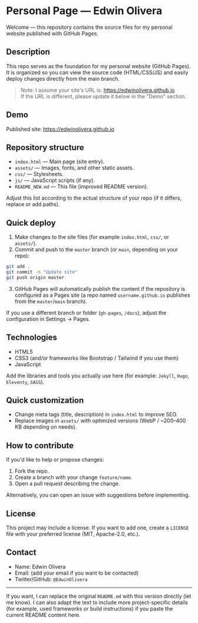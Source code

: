 # Personal Page — Edwin Olivera

Welcome — this repository contains the source files for my personal website published with GitHub Pages.

## Description

This repo serves as the foundation for my personal website (GitHub Pages). It is organized so you can view the source code (HTML/CSS/JS) and easily deploy changes directly from the main branch.

> Note: I assume your site's URL is: https://edwinolivera.github.io  
If the URL is different, please update it below in the "Demo" section.

## Demo

Published site: https://edwinolivera.github.io

## Repository structure

- `index.html` — Main page (site entry).
- `assets/` — Images, fonts, and other static assets.
- `css/` — Stylesheets.
- `js/` — JavaScript scripts (if any).
- `README_NEW.md` — This file (improved README version).

Adjust this list according to the actual structure of your repo (if it differs, replace or add paths).

## Quick deploy

1. Make changes to the site files (for example `index.html`, `css/`, or `assets/`).
2. Commit and push to the `master` branch (or `main`, depending on your repo):

```bash
git add .
git commit -m "Update site"
git push origin master
```

3. GitHub Pages will automatically publish the content if the repository is configured as a Pages site (a repo named `username.github.io` publishes from the `master`/`main` branch).

If you use a different branch or folder (`gh-pages`, `/docs`), adjust the configuration in Settings → Pages.

## Technologies

- HTML5
- CSS3 (and/or frameworks like Bootstrap / Tailwind if you use them)
- JavaScript

Add the libraries and tools you actually use here (for example: `Jekyll`, `Hugo`, `Eleventy`, `SASS`).

## Quick customization

- Change meta tags (title, description) in `index.html` to improve SEO.
- Replace images in `assets/` with optimized versions (WebP / ~200–400 KB depending on needs).

## How to contribute

If you'd like to help or propose changes:

1. Fork the repo.
2. Create a branch with your change `feature/name`.
3. Open a pull request describing the change.

Alternatively, you can open an issue with suggestions before implementing.

## License

This project may include a license. If you want to add one, create a `LICENSE` file with your preferred license (MIT, Apache-2.0, etc.).

## Contact

- Name: Edwin Olivera
- Email: (add your email if you want to be contacted)
- Twitter/GitHub: `@EdwinOlivera`

---

If you want, I can replace the original `README.md` with this version directly (let me know). I can also adapt the text to include more project-specific details (for example, used frameworks or build instructions) if you paste the current README content here.